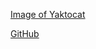 
[Image of Yaktocat](https://octodex.github.com/images/yaktocat.png)

[GitHub](http://github.com)

 
 
